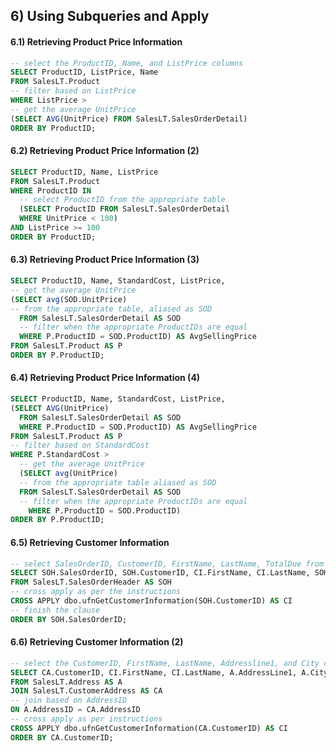 ## 6) Using Subqueries and Apply

#### 6.1) Retrieving Product Price Information
```SQL
-- select the ProductID, Name, and ListPrice columns
SELECT ProductID, ListPrice, Name
FROM SalesLT.Product
-- filter based on ListPrice
WHERE ListPrice >
-- get the average UnitPrice
(SELECT AVG(UnitPrice) FROM SalesLT.SalesOrderDetail)
ORDER BY ProductID;
```
#### 6.2) Retrieving Product Price Information (2)
```SQL
SELECT ProductID, Name, ListPrice
FROM SalesLT.Product
WHERE ProductID IN
  -- select ProductID from the appropriate table
  (SELECT ProductID FROM SalesLT.SalesOrderDetail
  WHERE UnitPrice < 100)
AND ListPrice >= 100
ORDER BY ProductID;
```
#### 6.3) Retrieving Product Price Information (3)
```SQL
SELECT ProductID, Name, StandardCost, ListPrice,
-- get the average UnitPrice
(SELECT avg(SOD.UnitPrice)
-- from the appropriate table, aliased as SOD
  FROM SalesLT.SalesOrderDetail AS SOD
  -- filter when the appropriate ProductIDs are equal
  WHERE P.ProductID = SOD.ProductID) AS AvgSellingPrice
FROM SalesLT.Product AS P
ORDER BY P.ProductID;
```
#### 6.4) Retrieving Product Price Information (4)
```SQL
SELECT ProductID, Name, StandardCost, ListPrice,
(SELECT AVG(UnitPrice)
  FROM SalesLT.SalesOrderDetail AS SOD
  WHERE P.ProductID = SOD.ProductID) AS AvgSellingPrice
FROM SalesLT.Product AS P
-- filter based on StandardCost
WHERE P.StandardCost >
  -- get the average UnitPrice
  (SELECT avg(UnitPrice)
  -- from the appropriate table aliased as SOD
  FROM SalesLT.SalesOrderDetail AS SOD
  -- filter when the appropriate ProductIDs are equal
	WHERE P.ProductID = SOD.ProductID)
ORDER BY P.ProductID;
```
#### 6.5) Retrieving Customer Information
```SQL
-- select SalesOrderID, CustomerID, FirstName, LastName, TotalDue from the appropriate tables
SELECT SOH.SalesOrderID, SOH.CustomerID, CI.FirstName, CI.LastName, SOH.TotalDue
FROM SalesLT.SalesOrderHeader AS SOH
-- cross apply as per the instructions
CROSS APPLY dbo.ufnGetCustomerInformation(SOH.CustomerID) AS CI
-- finish the clause
ORDER BY SOH.SalesOrderID;
```
#### 6.6) Retrieving Customer Information (2)
```SQL
-- select the CustomerID, FirstName, LastName, Addressline1, and City columns from the appropriate tables
SELECT CA.CustomerID, CI.FirstName, CI.LastName, A.AddressLine1, A.City
FROM SalesLT.Address AS A
JOIN SalesLT.CustomerAddress AS CA
-- join based on AddressID
ON A.AddressID = CA.AddressID
-- cross apply as per instructions
CROSS APPLY dbo.ufnGetCustomerInformation(CA.CustomerID) AS CI
ORDER BY CA.CustomerID;
```
